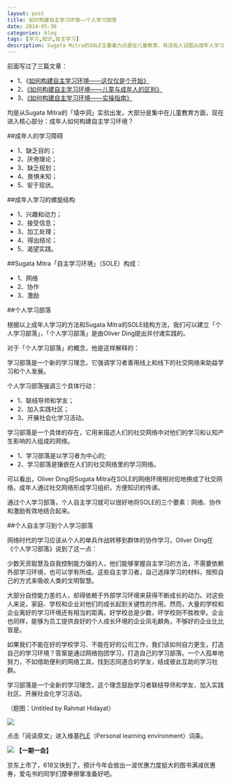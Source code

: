 ```yaml
---
layout: post
title: 如何构建自主学习环境——个人学习部落
date: 2014-05-30
categories: blog
tags: [学习,知识,自主学习]
description: Sugata Mitra的SOLE主要着力点是在儿童教育，有没有人试图从成年人学习的障碍和学习出发，来构建一个属于成年人的学习环境呢？答案是有的，那就是个人学习部落。
---
```


前面写过了三篇文章：

- 1、《[如何构建自主学习环境——这仅仅是个开始》](http://jianshu.io/p/7351a9abbfd2)
- 2、[《如何构建自主学习环境——儿童与成年人的区别》](http://jianshu.io/p/528eef99bc04)
- 3、[《如何构建自主学习环境——实操指南》](http://jianshu.io/p/9974252a650d)

均是从Sugata Mitra的「墙中洞」实验出发，大部分是集中在儿童教育方面，现在进入核心部分：成年人如何构建自主学习环境？

##成年人的学习障碍

- 1、缺乏目的；
- 2、厌倦理论；
- 3、缺乏规划；
- 4、畏惧未知；
- 5、安于现状。

##成年人学习的螺旋结构

- 1、兴趣和动力；
- 2、接受信息；
- 3、加工处理；
- 4、得出结论；
- 5、渴望实践。

##Sugata Mitra「自主学习环境」（SOLE）构成：

- 1、网络
- 2、协作
- 3、激励

##个人学习部落

根据以上成年人学习的方法和Sugata Mitra的SOLE结构方法，我们可以建立「个人学习部落」，「个人学习部落」是由Oliver Ding提出并付诸实践的。

对于「个人学习部落」的概念，他是这样解释的：

学习部落是一个新的学习理念，它强调学习者善用线上和线下的社交网络来助益学习和个人发展。

个人学习部落强调三个具体行动：

- 1、联结导师和学友；
- 2、加入实践社区；
- 3、开展社会化学习活动。

学习部落是一个具体的存在，它用来描述人们的社交网络中对他们的学习和认知产生影响的人组成的网络。

- 1、学习部落是以学习者为中心的;
- 2、学习部落是镶嵌在人们的社交网络里的学习网络。

可以看出，Oliver Ding将Sugata Mitra在SOLE的网络环境相对应地换成了社交网络，成年人通过社交网络形成学习组织，方便知识的传递。

通过个人学习部落，个人自主学习就可以很好地将SOLE的三个要素：网络、协作和激励有效地结合起来。

##个人自主学习到个人学习部落

网络时代的学习应该从个人的单兵作战转移到群体的协作学习，Oliver Ding在《个人学习部落》说到了这一点：

少数天资聪慧及自我控制能力强的人，他们能够掌握自主学习的方法，不需要依赖外部学习环境，也可以学有所成。这些自主学习者，自己选择学习的材料，按照自己的方式来吸收人类的文明智慧。

大部分自控能力差的人，却得依赖于外部学习环境来获得不断成长的动力。对这些人来说，家庭、学校和企业对他们的成长起到关键性的作用。然而，大量的学校和企业离好的学习环境还有相当的距离。好学校总是少数，坏学校则不胜枚举。企业也同样，能够为员工提供良好的个人成长环境的企业凤毛麒角，不够好的企业比比皆是。

如果我们不能在好的学校学习、不能在好的公司工作，我们该如何自力更生，打造自己的学习环境？答案是通过网络抱团学习，打造自己的学习部落。一个人孤单地努力，不如借助便利的网络工具，找到志同道合的学友，结成彼此互助的学习社群。

学习部落是一个全新的学习理念，这个理念鼓励学习者联结导师和学友、加入实践社区、开展社会化学习活动。

（题图：Untitled by Rahmat Hidayat）

![](http://pic.yupoo.com/vankos_v/DMJiv6i8/mHDSX.png)

点击「阅读原文」进入维基[PLE](http://en.wikipedia.org/wiki/Personal_learning_environment)（Personal learning environment）词条。

![](http://pic.yupoo.com/vankos_v/DMJgUjgl/8Rvrt.png)
**【一期一会】**

京东上市了，618又快到了，预计今年会放出一波优惠力度挺大的图书满减优惠券，爱屯书的同学们摩拳擦掌准备好吧。

